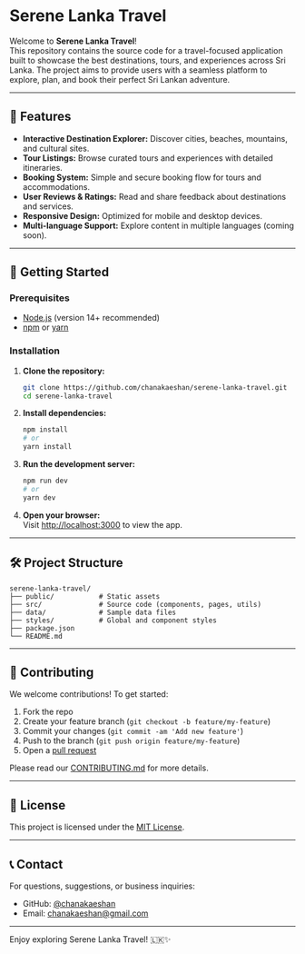 # Serene Lanka Travel

Welcome to **Serene Lanka Travel**!  
This repository contains the source code for a travel-focused application built to showcase the best destinations, tours, and experiences across Sri Lanka. The project aims to provide users with a seamless platform to explore, plan, and book their perfect Sri Lankan adventure.

---

## 🌴 Features

- **Interactive Destination Explorer:** Discover cities, beaches, mountains, and cultural sites.
- **Tour Listings:** Browse curated tours and experiences with detailed itineraries.
- **Booking System:** Simple and secure booking flow for tours and accommodations.
- **User Reviews & Ratings:** Read and share feedback about destinations and services.
- **Responsive Design:** Optimized for mobile and desktop devices.
- **Multi-language Support:** Explore content in multiple languages (coming soon).

---

## 🚀 Getting Started

### Prerequisites

- [Node.js](https://nodejs.org/) (version 14+ recommended)
- [npm](https://www.npmjs.com/) or [yarn](https://yarnpkg.com/)

### Installation

1. **Clone the repository:**
   ```bash
   git clone https://github.com/chanakaeshan/serene-lanka-travel.git
   cd serene-lanka-travel
   ```

2. **Install dependencies:**
   ```bash
   npm install
   # or
   yarn install
   ```

3. **Run the development server:**
   ```bash
   npm run dev
   # or
   yarn dev
   ```

4. **Open your browser:**  
   Visit [http://localhost:3000](http://localhost:3000) to view the app.

---

## 🛠️ Project Structure

```
serene-lanka-travel/
├── public/           # Static assets
├── src/              # Source code (components, pages, utils)
├── data/             # Sample data files
├── styles/           # Global and component styles
├── package.json
└── README.md
```

---

## 🤝 Contributing

We welcome contributions! To get started:

1. Fork the repo
2. Create your feature branch (`git checkout -b feature/my-feature`)
3. Commit your changes (`git commit -am 'Add new feature'`)
4. Push to the branch (`git push origin feature/my-feature`)
5. Open a [pull request](https://github.com/chanakaeshan/serene-lanka-travel/pulls)

Please read our [CONTRIBUTING.md](CONTRIBUTING.md) for more details.

---

## 📄 License

This project is licensed under the [MIT License](LICENSE).

---

## 📞 Contact

For questions, suggestions, or business inquiries:
- GitHub: [@chanakaeshan](https://github.com/chanakaeshan)
- Email: [chanakaeshan@gmail.com](mailto:chanakaeshan@gmail.com)

---

Enjoy exploring Serene Lanka Travel! 🇱🇰✨
